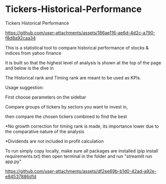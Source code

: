 # Tickers-Historical-Performance
 Tickers Historical Performance

https://github.com/user-attachments/assets/186ae116-ae6d-4d2c-a790-f8d8a92caa34

This is a statistical tool to compare historical performance of stocks & indices from yahoo finance

It is built so that the highest level of analysis is shown at the top of the page and below is the dive in

The Historical rank and Timing rank are meant to be used as KPIs.

Usage suggestion:

First choose parameters on the sidebar

Compare groups of tickers by sectors you want to invest in,

then compare the chosen tickers combined to find the best

*No growth correction for timing rank is made, its importance lower due to the comparative nature of the analysis

*Dividends are not included in profit calculation

To run simply copy locally,
make sure all packages are installed (pip install requirements.txt)
then open terminal in the folder and run "streamlit run app.py"


https://github.com/user-attachments/assets/df2ee69b-b1d0-42ad-a92e-e84537886d1d


